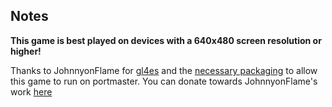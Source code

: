 ## Notes

**This game is best played on devices with a 640x480 screen resolution or higher!**

Thanks to JohnnyonFlame for [gl4es](https://github.com/ptitSeb/gl4es/pull/362) and the [necessary packaging](https://github.com/JohnnyonFlame/BoxofPatches) to allow this game to run on portmaster.
You can donate towards JohnnyonFlame's work [here](https://ko-fi.com/johnnyonflame)

